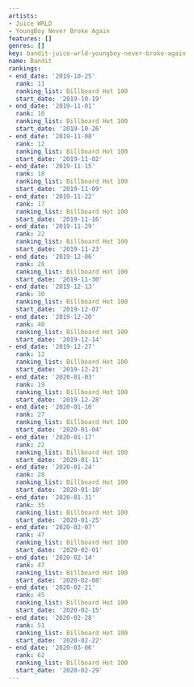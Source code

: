 ```yaml
---
artists:
- Juice WRLD
- YoungBoy Never Broke Again
features: []
genres: []
key: bandit-juice-wrld-youngboy-never-broke-again
name: Bandit
rankings:
- end_date: '2019-10-25'
  rank: 11
  ranking_list: Billboard Hot 100
  start_date: '2019-10-19'
- end_date: '2019-11-01'
  rank: 10
  ranking_list: Billboard Hot 100
  start_date: '2019-10-26'
- end_date: '2019-11-08'
  rank: 12
  ranking_list: Billboard Hot 100
  start_date: '2019-11-02'
- end_date: '2019-11-15'
  rank: 18
  ranking_list: Billboard Hot 100
  start_date: '2019-11-09'
- end_date: '2019-11-22'
  rank: 17
  ranking_list: Billboard Hot 100
  start_date: '2019-11-16'
- end_date: '2019-11-29'
  rank: 22
  ranking_list: Billboard Hot 100
  start_date: '2019-11-23'
- end_date: '2019-12-06'
  rank: 28
  ranking_list: Billboard Hot 100
  start_date: '2019-11-30'
- end_date: '2019-12-13'
  rank: 30
  ranking_list: Billboard Hot 100
  start_date: '2019-12-07'
- end_date: '2019-12-20'
  rank: 40
  ranking_list: Billboard Hot 100
  start_date: '2019-12-14'
- end_date: '2019-12-27'
  rank: 12
  ranking_list: Billboard Hot 100
  start_date: '2019-12-21'
- end_date: '2020-01-03'
  rank: 19
  ranking_list: Billboard Hot 100
  start_date: '2019-12-28'
- end_date: '2020-01-10'
  rank: 27
  ranking_list: Billboard Hot 100
  start_date: '2020-01-04'
- end_date: '2020-01-17'
  rank: 22
  ranking_list: Billboard Hot 100
  start_date: '2020-01-11'
- end_date: '2020-01-24'
  rank: 28
  ranking_list: Billboard Hot 100
  start_date: '2020-01-18'
- end_date: '2020-01-31'
  rank: 35
  ranking_list: Billboard Hot 100
  start_date: '2020-01-25'
- end_date: '2020-02-07'
  rank: 47
  ranking_list: Billboard Hot 100
  start_date: '2020-02-01'
- end_date: '2020-02-14'
  rank: 47
  ranking_list: Billboard Hot 100
  start_date: '2020-02-08'
- end_date: '2020-02-21'
  rank: 45
  ranking_list: Billboard Hot 100
  start_date: '2020-02-15'
- end_date: '2020-02-28'
  rank: 51
  ranking_list: Billboard Hot 100
  start_date: '2020-02-22'
- end_date: '2020-03-06'
  rank: 62
  ranking_list: Billboard Hot 100
  start_date: '2020-02-29'
---
```


